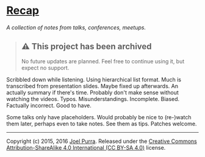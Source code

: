 # [Recap](https://github.com/joelpurra/recap)

*A collection of notes from talks, conferences, meetups.*



> ## ⚠️ This project has been archived
>
> No future updates are planned. Feel free to continue using it, but expect no support.



Scribbled down while listening. Using hierarchical list format. Much is transcribed from presentation slides. Maybe fixed up afterwards. An actually summary if there's time. Probably don't make sense without watching the videos. Typos. Misunderstandings. Incomplete. Biased. Factually incorrect. Good to have.

Some talks only have placeholders. Would probably be nice to (re-)watch them later, perhaps even to take notes. See them as tips. Patches welcome.



---

Copyright (c) 2015, 2016 [Joel Purra](http://joelpurra.com/). Released under the [Creative Commons Attribution-ShareAlike 4.0 International (CC BY-SA 4.0)](https://creativecommons.org/licenses/by-sa/4.0/) license.
